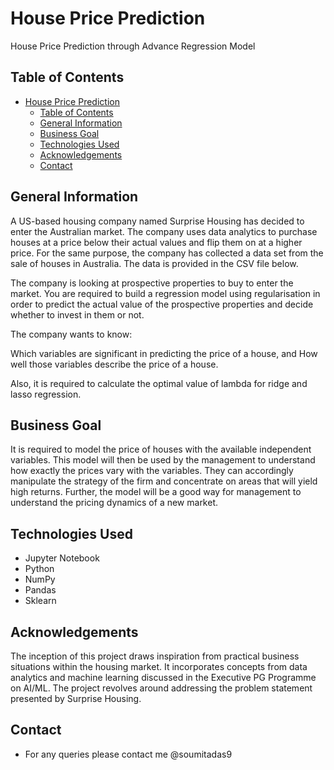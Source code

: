 # House Price Prediction
House Price Prediction through Advance Regression Model

## Table of Contents
- [House Price Prediction](#house-price-prediction)
  - [Table of Contents](#table-of-contents)
  - [General Information](#general-information)
  - [Business Goal](#business-goal)
  - [Technologies Used](#technologies-used)
  - [Acknowledgements](#acknowledgements)
  - [Contact](#contact)

## General Information
A US-based housing company named Surprise Housing has decided to enter the Australian market. The company uses data analytics to purchase houses at a price below their actual values and flip them on at a higher price. For the same purpose, the company has collected a data set from the sale of houses in Australia. The data is provided in the CSV file below.

The company is looking at prospective properties to buy to enter the market. You are required to build a regression model using regularisation in order to predict the actual value of the prospective properties and decide whether to invest in them or not.

The company wants to know:

Which variables are significant in predicting the price of a house, and
How well those variables describe the price of a house.


Also, it is required to calculate the optimal value of lambda for ridge and lasso regression.

 

## Business Goal 

It is required to model the price of houses with the available independent variables. This model will then be used by the management to understand how exactly the prices vary with the variables. They can accordingly manipulate the strategy of the firm and concentrate on areas that will yield high returns. Further, the model will be a good way for management to understand the pricing dynamics of a new market.



## Technologies Used
- Jupyter Notebook
- Python
- NumPy
- Pandas
- Sklearn

## Acknowledgements
The inception of this project draws inspiration from practical business situations within the housing market.
It incorporates concepts from data analytics and machine learning discussed in the Executive PG Programme on AI/ML.
The project revolves around addressing the problem statement presented by Surprise Housing.

## Contact
- For any queries please contact me @soumitadas9
